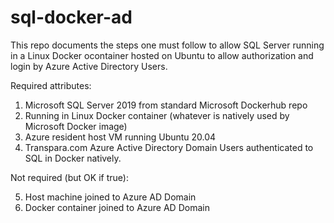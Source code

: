 # sql-docker-ad

This repo documents the steps one must follow to allow SQL Server running in a Linux Docker ocontainer hosted on Ubuntu to allow authorization and login by Azure Active Directory Users. 

Required attributes:

1) Microsoft SQL Server 2019 from standard Microsoft Dockerhub repo
2) Running in Linux Docker container (whatever is natively used by Microsoft Docker image)
3) Azure resident host VM running Ubuntu 20.04
4) Transpara.com Azure Active Directory Domain Users authenticated to SQL in Docker natively.

Not required (but OK if true):

5) Host machine joined to Azure AD Domain
6) Docker container joined to Azure AD Domain

